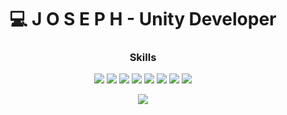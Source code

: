 <h1 align="center">💻 J O S E P H - Unity Developer </h1>

<h3 align="center">Skills</h1>
<div align="center">
  <div>
    <img src="https://img.shields.io/badge/C%23-090909?style=for-the-badge&logo=sharp&logoColor=99CC00">
    <img src="https://img.shields.io/badge/Unity-100000?style=for-the-badge&logo=unity&logoColor=ffffff">
     <img src="https://img.shields.io/badge/UniRx-00BFFF?style=for-the-badge&logoColor=ffffff">
    <img src="https://img.shields.io/badge/UniTask-FFD700?style=for-the-badge&logoColor=ffffff">
    <img src="https://img.shields.io/badge/Zenject-FF4500?style=for-the-badge&logoColor=ffffff">
    <img src="https://img.shields.io/badge/DoTween-8A2BE2?style=for-the-badge&logoColor=ffffff">
    <img src="https://img.shields.io/badge/FMOD-1E90FF?style=for-the-badge&logoColor=ffffff">
    <img src="https://img.shields.io/badge/OdinInspector-32CD32?style=for-the-badge&logoColor=ffffff">
</p>


<p align="center">
  <img src="https://github-readme-stats.vercel.app/api?username=JosephEfir&theme=radical&show_icons=true&hide_border=true&count_private=true&locale=ru">
</p>
